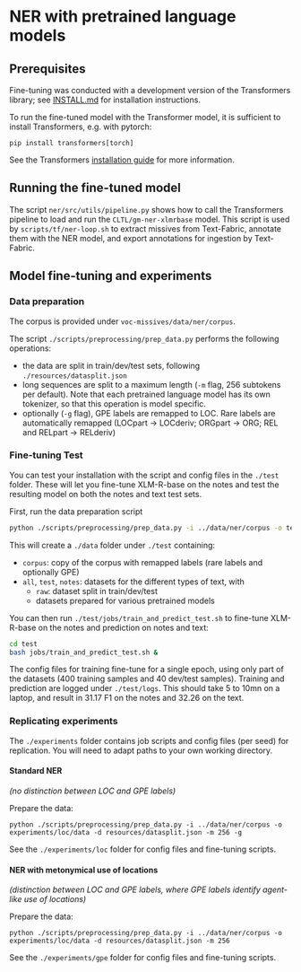# NER with pretrained language models

## Prerequisites
Fine-tuning was conducted with a development version of the Transformers library; see [INSTALL.md](../INSTALL.md#installing-transformers) for installation instructions.

To run the fine-tuned model with the Transformer model, it is sufficient to install Transformers, e.g. with pytorch:
```
pip install transformers[torch]
```
See the Transformers [installation guide](https://huggingface.co/docs/transformers/installation) for more information.

## Running the fine-tuned model
The script `ner/src/utils/pipeline.py` shows how to call the Transformers pipeline to load and run the `CLTL/gm-ner-xlmrbase` model. This script is used by `scripts/tf/ner-loop.sh` to extract missives from Text-Fabric, annotate them with the NER model, and export annotations for ingestion by Text-Fabric.

## Model fine-tuning and experiments
### Data preparation
The corpus is provided under `voc-missives/data/ner/corpus`. 

The script `./scripts/preprocessing/prep_data.py` performs the following operations:
* the data are split in train/dev/test sets, following `./resources/datasplit.json` 
* long sequences are split to a maximum length (`-m` flag, 256 subtokens per default). Note that each pretrained language 
model has its own tokenizer, so that this operation is model specific.
* optionally (`-g` flag), GPE labels are remapped to LOC. Rare labels are automatically remapped (LOCpart -> LOCderiv; ORGpart -> ORG; REL and RELpart -> RELderiv)


### Fine-tuning Test
You can test your installation with the script and config files in the `./test` folder. 
These will let you fine-tune XLM-R-base on 
the notes and test the resulting model on both the notes and text test sets.

First, run the data preparation script
```bash
python ./scripts/preprocessing/prep_data.py -i ../data/ner/corpus -o test/data -d resources/datasplit.json -m 64
```
This will create a `./data` folder under `./test` containing:
* `corpus`: copy of the corpus with remapped labels (rare labels and optionally GPE)
* `all`, `test`, `notes`: datasets for the different types of text, with
  * `raw`: dataset split in train/dev/test
  * datasets prepared for various pretrained models

You can then run `./test/jobs/train_and_predict_test.sh` to fine-tune XLM-R-base on the notes and prediction on notes and text:
```bash
cd test
bash jobs/train_and_predict_test.sh &
```
The config files for training fine-tune for a single epoch, using only part of the datasets (400 training samples and 40 dev/test samples).
Training and prediction are logged under `./test/logs`. 
This should take 5 to 10mn on a laptop, and result in 31.17 F1 on the notes and 32.26 on the text.

### Replicating experiments
The `./experiments` folder contains job scripts and config files (per seed) for replication. 
You will need to adapt paths to your own working directory.

#### Standard NER
*(no distinction between LOC and GPE labels)*

Prepare the data:
```jshelllanguage
python ./scripts/preprocessing/prep_data.py -i ../data/ner/corpus -o experiments/loc/data -d resources/datasplit.json -m 256 -g
``` 

See the `./experiments/loc` folder for config files and fine-tuning scripts.

#### NER with metonymical use of locations
*(distinction between LOC and GPE labels, where GPE labels identify agent-like use of locations)*

Prepare the data:
```jshelllanguage
python ./scripts/preprocessing/prep_data.py -i ../data/ner/corpus -o experiments/loc/data -d resources/datasplit.json -m 256
``` 

See the `./experiments/gpe` folder for config files and fine-tuning scripts.

